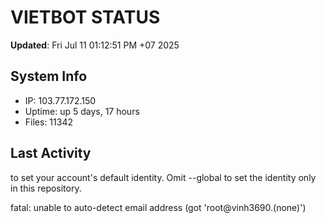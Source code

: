 # VIETBOT STATUS
**Updated**: Fri Jul 11 01:12:51 PM +07 2025

## System Info
- IP: 103.77.172.150
- Uptime: up 5 days, 17 hours
- Files: 11342

## Last Activity

to set your account's default identity.
Omit --global to set the identity only in this repository.

fatal: unable to auto-detect email address (got 'root@vinh3690.(none)')
